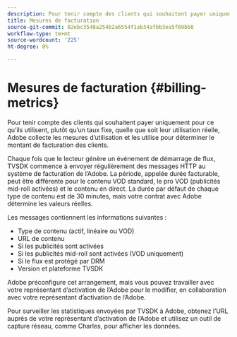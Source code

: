 ```yaml
---
description: Pour tenir compte des clients qui souhaitent payer uniquement pour ce qu’ils utilisent, plutôt qu’un taux fixe, quelle que soit leur utilisation réelle, Adobe collecte les mesures d’utilisation et les utilise pour déterminer le montant de facturation des clients.
title: Mesures de facturation
source-git-commit: 02ebc3548a254b2a6554f1ab34afbb3ea5f09bb8
workflow-type: tm+mt
source-wordcount: '225'
ht-degree: 0%

---
```


# Mesures de facturation {#billing-metrics}

Pour tenir compte des clients qui souhaitent payer uniquement pour ce qu’ils utilisent, plutôt qu’un taux fixe, quelle que soit leur utilisation réelle, Adobe collecte les mesures d’utilisation et les utilise pour déterminer le montant de facturation des clients.

Chaque fois que le lecteur génère un événement de démarrage de flux, TVSDK commence à envoyer régulièrement des messages HTTP au système de facturation de l’Adobe. La période, appelée durée facturable, peut être différente pour le contenu VOD standard, le pro VOD (publicités mid-roll activées) et le contenu en direct. La durée par défaut de chaque type de contenu est de 30 minutes, mais votre contrat avec Adobe détermine les valeurs réelles.

Les messages contiennent les informations suivantes :

* Type de contenu (actif, linéaire ou VOD)
* URL de contenu
* Si les publicités sont activées
* Si les publicités mid-roll sont activées (VOD uniquement)
* Si le flux est protégé par DRM
* Version et plateforme TVSDK

Adobe préconfigure cet arrangement, mais vous pouvez travailler avec votre représentant d’activation de l’Adobe pour le modifier, en collaboration avec votre représentant d’activation de l’Adobe.

Pour surveiller les statistiques envoyées par TVSDK à Adobe, obtenez l’URL auprès de votre représentant d’activation de l’Adobe et utilisez un outil de capture réseau, comme Charles, pour afficher les données.
